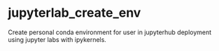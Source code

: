 # jupyterlab_create_env
Create personal conda environment for user in jupyterhub deployment using jupyter labs with ipykernels.
